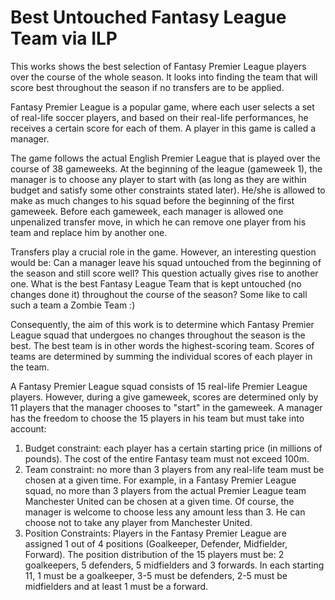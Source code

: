 # Best Untouched Fantasy League Team via ILP

This works shows the best selection of Fantasy Premier League players over the course of the whole season. It looks into finding the team that will score best throughout the season if no transfers are to be applied. 

Fantasy Premier League is a popular game, where each user selects a set of real-life soccer players, and based on their real-life performances, he receives a certain score for each of them. A player in this game is called a manager. 

The game follows the actual English Premier League that is played over the course of 38 gameweeks. At the beginning of the league (gameweek 1), the manager is to choose any player to start with (as long as they are within budget and satisfy some other constraints stated later). He/she is allowed to make as much changes to his squad before the beginning of the first gameweek. Before each gameweek, each manager is allowed one unpenalized transfer move, in which he can remove one player from his team and replace him by another one. 

Transfers play a crucial role in the game. However, an interesting question would be: Can a manager leave his squad untouched from the beginning of the season and still score well? This question actually gives rise to another one. What is the best Fantasy League Team that is kept untouched (no changes done it) throughout the course of the season? Some like to call such a team a Zombie Team :) 

Consequently, the aim of this work is to determine which Fantasy Premier League squad that undergoes no changes throughout the season is the best. The best team is in other words the highest-scoring team. Scores of teams are determined by summing the individual scores of each player in the team. 

A Fantasy Premier League squad consists of 15 real-life Premier League players. However, during a give gameweek, scores are determined only by 11 players that the manager chooses to "start" in the gameweek. A manager has the freedom to choose the 15 players in his team but must take into account:

1) Budget constraint: each player has a certain starting price (in millions of pounds). The cost of the entire Fantasy team must not exceed 100m. 
2) Team constraint: no more than 3 players from any real-life team must be chosen at a given time. For example, in a Fantasy Premier League squad, no more than 3 players from the actual Premier League team Manchester United can be chosen at a given time. Of course, the manager is welcome to choose less any amount less than 3. He can choose not to take any player from Manchester United. 
3) Position Constraints: Players in the Fantasy Premier League are assigned 1 out of 4 positions (Goalkeeper, Defender, Midfielder, Forward). The position distribution of the 15 players must be: 2 goalkeepers, 5 defenders, 5 midfielders and 3 forwards. In each starting 11, 1 must be a goalkeeper, 3-5 must be defenders, 2-5 must be midfielders and at least 1 must be a forward. 
